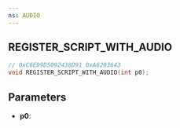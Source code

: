 ```yaml
---
ns: AUDIO
---
```

## REGISTER_SCRIPT_WITH_AUDIO

```c
// 0xC6ED9D5092438D91 0xA6203643
void REGISTER_SCRIPT_WITH_AUDIO(int p0);
```

## Parameters
* **p0**:
